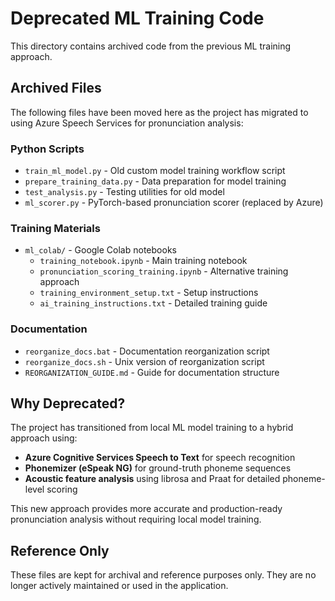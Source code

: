 # Deprecated ML Training Code

This directory contains archived code from the previous ML training approach.

## Archived Files

The following files have been moved here as the project has migrated to using Azure Speech Services for pronunciation analysis:

### Python Scripts
- `train_ml_model.py` - Old custom model training workflow script
- `prepare_training_data.py` - Data preparation for model training
- `test_analysis.py` - Testing utilities for old model  
- `ml_scorer.py` - PyTorch-based pronunciation scorer (replaced by Azure)

### Training Materials
- `ml_colab/` - Google Colab notebooks
  - `training_notebook.ipynb` - Main training notebook
  - `pronunciation_scoring_training.ipynb` - Alternative training approach
  - `training_environment_setup.txt` - Setup instructions
  - `ai_training_instructions.txt` - Detailed training guide

### Documentation
- `reorganize_docs.bat` - Documentation reorganization script
- `reorganize_docs.sh` - Unix version of reorganization script  
- `REORGANIZATION_GUIDE.md` - Guide for documentation structure

## Why Deprecated?

The project has transitioned from local ML model training to a hybrid approach using:
- **Azure Cognitive Services Speech to Text** for speech recognition
- **Phonemizer (eSpeak NG)** for ground-truth phoneme sequences
- **Acoustic feature analysis** using librosa and Praat for detailed phoneme-level scoring

This new approach provides more accurate and production-ready pronunciation analysis without requiring local model training.

## Reference Only

These files are kept for archival and reference purposes only. They are no longer actively maintained or used in the application.
